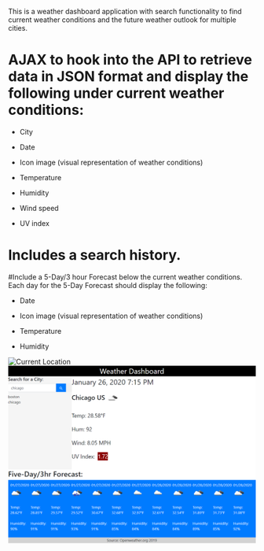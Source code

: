 This is a weather dashboard application with search functionality to find current weather conditions and the future weather outlook for multiple cities. 


# AJAX to hook into the API to retrieve data in JSON format and display the following under current weather conditions:

  * City

  * Date

  * Icon image (visual representation of weather conditions)

  * Temperature

  * Humidity

  * Wind speed

  * UV index

# Includes a search history.

#Include a 5-Day/3 hour Forecast below the current weather conditions. Each day for the 5-Day Forecast should display the following:

  * Date

  * Icon image (visual representation of weather conditions)

  * Temperature

  * Humidity


![Current Location](/assets/weather.1.png)
![User Input](/assets/weather.2.png)



